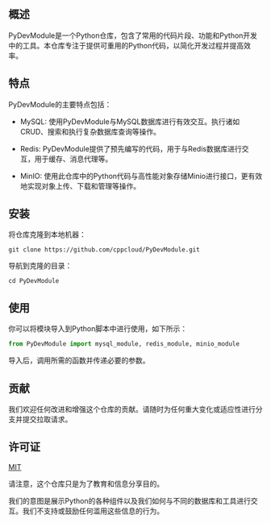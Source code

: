 ## 概述

PyDevModule是一个Python仓库，包含了常用的代码片段、功能和Python开发中的工具。本仓库专注于提供可重用的Python代码，以简化开发过程并提高效率。

## 特点

PyDevModule的主要特点包括：

- MySQL: 使用PyDevModule与MySQL数据库进行有效交互。执行诸如CRUD、搜索和执行复杂数据库查询等操作。

- Redis: PyDevModule提供了预先编写的代码，用于与Redis数据库进行交互，用于缓存、消息代理等。

- MinIO: 使用此仓库中的Python代码与高性能对象存储Minio进行接口，更有效地实现对象上传、下载和管理等操作。

## 安装

将仓库克隆到本地机器：
```
git clone https://github.com/cppcloud/PyDevModule.git
```

导航到克隆的目录：
```
cd PyDevModule
```

## 使用

你可以将模块导入到Python脚本中进行使用，如下所示：
```python
from PyDevModule import mysql_module, redis_module, minio_module
```
导入后，调用所需的函数并传递必要的参数。

## 贡献

我们欢迎任何改进和增强这个仓库的贡献。请随时为任何重大变化或适应性进行分支并提交拉取请求。

## 许可证

[MIT](https://choosealicense.com/licenses/mit/)

请注意，这个仓库只是为了教育和信息分享目的。

我们的意图是展示Python的各种组件以及我们如何与不同的数据库和工具进行交互。我们不支持或鼓励任何滥用这些信息的行为。